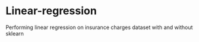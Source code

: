 # Linear-regression
Performing linear regression on insurance charges dataset with and without sklearn
